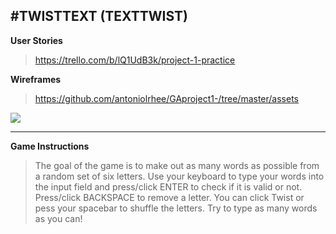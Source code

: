 #TWISTTEXT (TEXTTWIST)
---
**User Stories**   
>https://trello.com/b/lQ1UdB3k/project-1-practice

**Wireframes**  
>https://github.com/antoniolrhee/GAproject1-/tree/master/assets

![](https://github.com/antoniolrhee/GAproject1-/blob/master/assets/IMG_0020.JPG?raw=true)

--- 
**Game Instructions**  
>The goal of the game is to make out as many words as possible from a random set of six letters. Use your keyboard to type your words into the input field and press/click ENTER to check if it is valid or not. Press/click BACKSPACE to remove a letter. You can click Twist or pess your spacebar to shuffle the letters. Try to type as many words as you can! 
